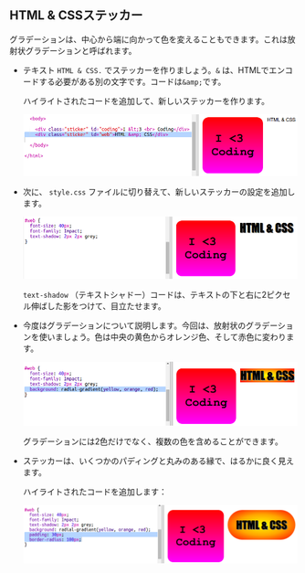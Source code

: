 ## HTML & CSSステッカー

グラデーションは、中心から端に向かって色を変えることもできます。これは放射状グラデーションと呼ばれます。

+ テキスト `HTML & CSS.` でステッカーを作りましょう。`&` は、HTMLでエンコードする必要がある別の文字です。コードは`&amp;`です。
    
    ハイライトされたコードを追加して、新しいステッカーを作ります。
    
    ![スクリーンショット](images/stickers-web-html.png)

+ 次に、 `style.css` ファイルに切り替えて、新しいステッカーの設定を追加します。
    
    ![スクリーンショット](images/stickers-web-font.png)
    
    `text-shadow` （テキストシャドー）コードは、テキストの下と右に2ピクセル伸ばした影をつけて、目立たせます。

+ 今度はグラデーションについて説明します。今回は、放射状のグラデーションを使いましょう。色は中央の黄色からオレンジ色、そして赤色に変わります。
    
    ![スクリーンショット](images/stickers-web-gradient.png)
    
    グラデーションには2色だけでなく、複数の色を含めることができます。

+ ステッカーは、いくつかのパディングと丸みのある縁で、はるかに良く見えます。
    
    ハイライトされたコードを追加します：
    
    ![スクリーンショット](images/stickers-web-padding.png)